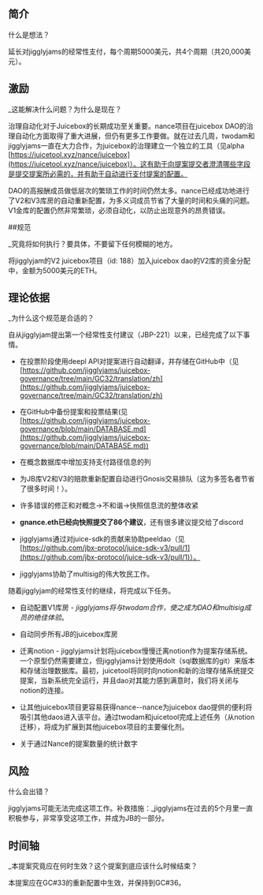 ## 简介

什么是想法？

延长对jigglyjams的经常性支付，每个周期5000美元，共4个周期（共20,000美元）。

## 激励

_这能解决什么问题？为什么是现在？

治理自动化对于Juicebox的长期成功至关重要。nance项目在juicebox DAO的治理自动化方面取得了重大进展，但仍有更多工作要做。就在过去几周，twodam和jigglyjams一直在大力合作，为juicebox的治理建立一个独立的工具（见alpha [https://juicetool.xyz/nance/juicebox](https://juicetool.xyz/nance/juicebox)）。这有助于向提案提交者澄清哪些字段是提交提案所必需的，并有助于自动进行支付提案的配置。

DAO的高报酬成员做低层次的繁琐工作的时间仍然太多。nance已经成功地进行了V2和V3库房的自动重新配置，为多义词成员节省了大量的时间和头痛的问题。V1金库的配置仍然非常繁琐，必须自动化，以防止出现意外的昂贵错误。

##规范

_究竟将如何执行？要具体，不要留下任何模糊的地方。

将jigglyjam的V2 juicebox项目（id: 188）加入juicebox dao的V2库的资金分配中，金额为5000美元的ETH。

## 理论依据

_为什么这个规范是合适的？

自从jigglyjam提出第一个经常性支付建议（JBP-221）以来，已经完成了以下事情。

- 在投票阶段使用deepl API对提案进行自动翻译，并存储在GitHub中（见[https://github.com/jigglyjams/juicebox-governance/tree/main/GC32/translation/zh](https://github.com/jigglyjams/juicebox-governance/tree/main/GC32/translation/zh)

- 在GitHub中备份提案和投票结果(见[https://github.com/jigglyjams/juicebox-governance/blob/main/DATABASE.md](https://github.com/jigglyjams/juicebox-governance/blob/main/DATABASE.md))

- 在概念数据库中增加支持支付路径信息的列

- 为JB库V2和V3的赔款重新配置自动进行Gnosis交易排队（这为多签名者节省了很多时间！）。

- 许多错误的修正和对概念→不和谐→快照信息流的整体收紧

- **gnance.eth已经向快照提交了86个建议**，还有很多建议提交给了discord

- jigglyjams通过对juice-sdk的贡献来协助peeldao（见[https://github.com/jbx-protocol/juice-sdk-v3/pull/1](https://github.com/jbx-protocol/juice-sdk-v3/pull/1)）。

- jigglyjams协助了multisig的伟大牧民工作。

随着jigglyjam的经常性支付的继续，将完成以下任务。

- 自动配置V1库房 - _jigglyjams将与twodam合作，使之成为DAO和multisig成员的绝佳体验_。

- 自动同步所有JB的juicebox库房

- 迁离notion - jigglyjams计划将juicebox慢慢迁离notion作为提案存储系统。一个原型仍然需要建立，但jigglyjams计划使用dolt（sql数据库的git）来版本和存储治理数据库。最初，juicetool将同时向notion和新的治理存储系统提交提案，当新系统完全运行，并且dao对其能力感到满意时，我们将关闭与notion的连接。

- 让其他juicebox项目更容易获得nance--nance为juicebox dao提供的便利将吸引其他daos进入该平台。通过twodam和juicetool完成上述任务（从notion迁移），将成为扩展到其他juicebox项目的主要催化剂。

- 关于通过Nance的提案数量的统计数字

## 风险

什么会出错？

jigglyjams可能无法完成这项工作。补救措施：_jigglyjams在过去的5个月里一直积极参与，非常享受这项工作，并成为JB的一部分。

## 时间轴

_本提案究竟应在何时生效？这个提案到底应该什么时候结束？

本提案应在GC#33的重新配置中生效，并保持到GC#36。
